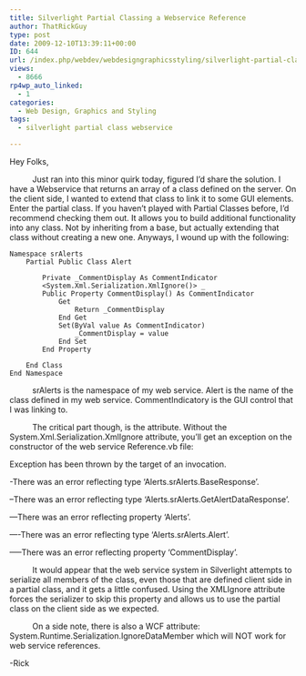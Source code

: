 ```yaml
---
title: Silverlight Partial Classing a Webservice Reference
author: ThatRickGuy
type: post
date: 2009-12-10T13:39:11+00:00
ID: 644
url: /index.php/webdev/webdesigngraphicsstyling/silverlight-partial-classing-a-webservic/
views:
  - 8666
rp4wp_auto_linked:
  - 1
categories:
  - Web Design, Graphics and Styling
tags:
  - silverlight partial class webservice

---
```

Hey Folks,

<p style="text-indent: 30pt;">
  Just ran into this minor quirk today, figured I&#8217;d share the solution. I have a Webservice that returns an array of a class defined on the server. On the client side, I wanted to extend that class to link it to some GUI elements. Enter the partial class. If you haven&#8217;t played with Partial Classes before, I&#8217;d recommend checking them out. It allows you to build additional functionality into any class. Not by inheriting from a base, but actually extending that class without creating a new one. Anyways, I wound up with the following:
</p>

```vbnet
Namespace srAlerts
    Partial Public Class Alert

        Private _CommentDisplay As CommentIndicator
        <System.Xml.Serialization.XmlIgnore()> _
        Public Property CommentDisplay() As CommentIndicator
            Get
                Return _CommentDisplay
            End Get
            Set(ByVal value As CommentIndicator)
                _CommentDisplay = value
            End Set
        End Property

    End Class
End Namespace
```
<p style="text-indent: 30pt;">
  srAlerts is the namespace of my web service. Alert is the name of the class defined in my web service. CommentIndicatory is the GUI control that I was linking to.
</p>

<p style="text-indent: 30pt;">
  The critical part though, is the attribute. Without the System.Xml.Serialization.XmlIgnore attribute, you&#8217;ll get an exception on the constructor of the web service Reference.vb file:
</p>

Exception has been thrown by the target of an invocation.
  
-There was an error reflecting type &#8216;Alerts.srAlerts.BaseResponse&#8217;.
  
&#8211;There was an error reflecting type &#8216;Alerts.srAlerts.GetAlertDataResponse&#8217;.
  
&#8212;There was an error reflecting property &#8216;Alerts&#8217;.
  
&#8212;-There was an error reflecting type &#8216;Alerts.srAlerts.Alert&#8217;.
  
&#8212;&#8211;There was an error reflecting property &#8216;CommentDisplay&#8217;.

<p style="text-indent: 30pt;">
  It would appear that the web service system in Silverlight attempts to serialize all members of the class, even those that are defined client side in a partial class, and it gets a little confused. Using the XMLIgnore attribute forces the serializer to skip this property and allows us to use the partial class on the client side as we expected.
</p>

<p style="text-indent: 30pt;">
  On a side note, there is also a WCF attribute: System.Runtime.Serialization.IgnoreDataMember which will NOT work for web service references.
</p>

-Rick